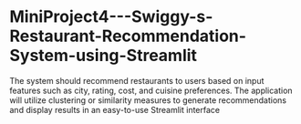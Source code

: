 # MiniProject4---Swiggy-s-Restaurant-Recommendation-System-using-Streamlit
The system should recommend restaurants to users based on input features such as city, rating, cost, and cuisine preferences. The application will utilize clustering or similarity measures to generate recommendations and display results in an easy-to-use Streamlit interface
